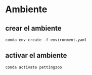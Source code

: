 # Ambiente

## crear el ambiente

`conda env create -f environment.yaml`

## activar el ambiente

`conda activate pettingzoo`